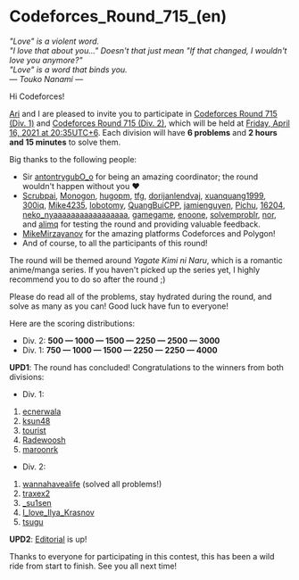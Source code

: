 # Codeforces_Round_715_(en)

  *"Love" is a violent word.  
 "I love that about you..." Doesn't that just mean "If that changed, I wouldn't love you anymore?"  
 "Love" is a word that binds you.  
 — Touko Nanami —*  

Hi Codeforces!

[Ari](https://codeforces.com/profile/Ari "Гроссмейстер Ari") and I are pleased to invite you to participate in [Codeforces Round 715 (Div. 1)](https://codeforces.com/contest/1508 "Codeforces Round 715 (Div. 1)") and [Codeforces Round 715 (Div. 2)](https://codeforces.com/contest/1509 "Codeforces Round 715 (Div. 2)"), which will be held at [Friday, April 16, 2021 at 20:35UTC+6](https://codeforces.com/https://www.timeanddate.com/worldclock/fixedtime.html?day=16&month=4&year=2021&hour=17&min=35&sec=0&p1=166). Each division will have **6 problems** and **2 hours and 15 minutes** to solve them.

Big thanks to the following people:

 * Sir [antontrygubO_o](https://codeforces.com/profile/antontrygubO_o "Международный гроссмейстер antontrygubO_o") for being an amazing coordinator; the round wouldn't happen without you ❤️
* [Scrubpai](https://codeforces.com/profile/Scrubpai "Эксперт Scrubpai"), [Monogon](https://codeforces.com/profile/Monogon "Гроссмейстер Monogon"), [hugopm](https://codeforces.com/profile/hugopm "Гроссмейстер hugopm"), [tfg](https://codeforces.com/profile/tfg "Гроссмейстер tfg"), [dorijanlendvaj](https://codeforces.com/profile/dorijanlendvaj "Международный гроссмейстер dorijanlendvaj"), [xuanquang1999](https://codeforces.com/profile/xuanquang1999 "Гроссмейстер xuanquang1999"), [300iq](https://codeforces.com/profile/300iq "Легендарный гроссмейстер 300iq"), [Mike4235](https://codeforces.com/profile/Mike4235 "Эксперт Mike4235"), [lobotomy](https://codeforces.com/profile/lobotomy "Эксперт lobotomy"), [QuangBuiCPP](https://codeforces.com/profile/QuangBuiCPP "Новичок QuangBuiCPP"), [jamienguyen](https://codeforces.com/profile/jamienguyen "Эксперт jamienguyen"), [Pichu](https://codeforces.com/profile/Pichu "Кандидат в мастера Pichu"), [16204](https://codeforces.com/profile/16204 "Мастер 16204"), [neko_nyaaaaaaaaaaaaaaaaa](https://codeforces.com/profile/neko_nyaaaaaaaaaaaaaaaaa "Гроссмейстер neko_nyaaaaaaaaaaaaaaaaa"), [gamegame](https://codeforces.com/profile/gamegame "Легендарный гроссмейстер gamegame"), [enoone](https://codeforces.com/profile/enoone "Международный мастер enoone"), [solvemproblr](https://codeforces.com/profile/solvemproblr "Мастер solvemproblr"), [nor](https://codeforces.com/profile/nor "Мастер nor"), and [alimq](https://codeforces.com/profile/alimq "Мастер alimq") for testing the round and providing valuable feedback.
* [MikeMirzayanov](https://codeforces.com/profile/MikeMirzayanov "Штаб, MikeMirzayanov") for the amazing platforms Codeforces and Polygon!
* And of course, to all the participants of this round!

The round will be themed around *Yagate Kimi ni Naru*, which is a romantic anime/manga series. If you haven't picked up the series yet, I highly recommend you to do so after the round ;)

Please do read all of the problems, stay hydrated during the round, and solve as many as you can! Good luck have fun to everyone!

Here are the scoring distributions:

 * Div. 2: **500 — 1000 — 1500 — 2250 — 2500 — 3000**
* Div. 1: **750 — 1000 — 1500 — 2250 — 2250 — 4000**

**UPD1**: The round has concluded! Congratulations to the winners from both divisions:

 * Div. 1:

 1. [ecnerwala](https://codeforces.com/profile/ecnerwala "Легендарный гроссмейстер ecnerwala")
2. [ksun48](https://codeforces.com/profile/ksun48 "Легендарный гроссмейстер ksun48")
3. [tourist](https://codeforces.com/profile/tourist "Легендарный гроссмейстер tourist")
4. [Radewoosh](https://codeforces.com/profile/Radewoosh "Легендарный гроссмейстер Radewoosh")
5. [maroonrk](https://codeforces.com/profile/maroonrk "Легендарный гроссмейстер maroonrk")

 * Div. 2:

 1. [wannahavealife](https://codeforces.com/profile/wannahavealife "Новичок wannahavealife") (solved all problems!)
2. [traxex2](https://codeforces.com/profile/traxex2 "Не в рейтинге, traxex2")
3. [_su1sen](https://codeforces.com/profile/_su1sen "Ученик _su1sen")
4. [I_love_Ilya_Krasnov](https://codeforces.com/profile/I_love_Ilya_Krasnov "Эксперт I_love_Ilya_Krasnov")
5. [tsugu](https://codeforces.com/profile/tsugu "Эксперт tsugu")

**UPD2**: [Editorial](Tutorial_(en).md) is up!

Thanks to everyone for participating in this contest, this has been a wild ride from start to finish. See you all next time!

